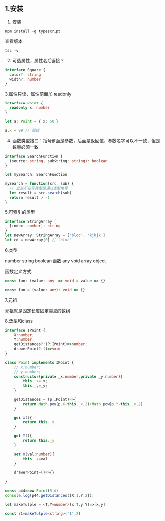 ## 1.安装

1. 安装

```
npm install -g typescript
```

查看版本

```
tsc -v
```

2. 可选属性，属性名后面接？

```ts
interface Square {
  color?: string
  width?: number
}
```

3.属性只读，属性前面加 readonly

```ts
interface Point {
  readonly x: number
}

let a: Point = { x: 50 }

a.x = 99 // 报错
```

4. 函数类型接口：括号前面是参数，后面是返回值，参数名字可以不一致，但是数量必须一致

```ts
interface SearchFunction {
  (source: string, subString: string): boolean
}

let mySearch: SearchFunction

mySearch = function(src, sub) {
  // 此处不在写类型是通过类型推导
  let result = src.search(sub)
  return result > -1
}
```

5.可索引的类型

```ts
interface StringArray {
  [index: number]: string
}
let newArray: StringArray = ['bloc', 'kjkjk']
let cd = newArray[0] // 'bloc'
```

6.类型

number string boolean 函数 any void array object

函数定义方式:

```ts
const fun: (value: any) => void = value => {}

const fun = (value: any): void => {}
```
7.元祖

元祖就是固定长度固定类型的数组

8.泛型和class

```ts
interface IPoint {
    X:number;
    Y:number;
    getDistances?:(P:IPoint)=>number;
    drawerPoint?:()=>void
}

class Point implements IPoint {
    // x:number;
    // y:number;
    constructor(private _x:number,private _y:number){
        this._x=_x;
        this._y=_y;
    }

    getDistances = (p:IPoint)=>{
        return Math.pow(p.X-this._x,2)+Math.pow(p.Y-this._y,2)
    }
    
    get X(){
        return this._x
    }

    get Y(){
        return this._y
    }

    set X(val:number){
        this._x=val
    }

    drawerPoint=()=>{}
    
}

const p44=new Point(5,6)
console.log(p44.getDistances({X:1,Y:2});

let makeTulple = <T,Y=number>(x:T,y:Y)=>[x,y]

const r1=makeTulple<string>('1',2)
```
